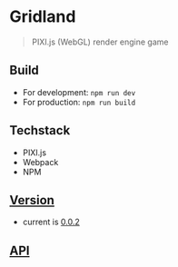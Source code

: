 # Gridland
> PIXI.js (WebGL) render engine game

## Build

- For development: `npm run dev`
- For production: `npm run build`

## Techstack

- PIXI.js
- Webpack
- NPM

## [Version](doc/version.md)

- current is [0.0.2](doc/version.md#002)

## [API](doc/api.md)
